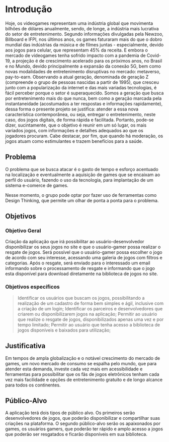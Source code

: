 # Introdução

Hoje, os videogames representam uma indústria global que movimenta bilhões de dólares anualmente, sendo, de longe, a indústria mais lucrativa do setor de entretenimento.
Segundo informações divulgadas pela Newzoo, Billboard e IFPI, nos últimos anos, os games faturaram mais do que o dobro mundial das indústrias da música e de filmes juntas - especialmente, devido aos jogos para celular, que representam 45% da receita.
E embora o mercado de videogames tenha sofrido impacto com a pandemia de Covid-19, a projeção é de crescimento acelerado para os próximos anos, no Brasil e no Mundo, devido principalmente a expansão da conexão 5G, bem como novas modalidades de entretenimento disruptivas no mercado: metaverso, pay-to-earn.
Observando a atual geração, denominada de geração Z (compreende o grupo de pessoas nascidas a partir de 1995), que cresceu junto com a popularização da internet e das mais variadas tecnologias, é fácil perceber porque o setor é superaquecido.
Somos a geração que busca por entretenimento mais do que nunca, bem como a geração marcada pela instantaneidade (acostumados a ter respostas e informações rapidamente), dessa forma o presente projeto se justifica: atender a essa nova característica contemporânea, ou seja, entregar o entretenimento, neste caso, dos jogos digitais, de forma rápida e facilitada. Portanto, pode-se dizer, sucintamente, que o objetivo é reunir em um só lugar, os mais variados jogos, com informações e detalhes adequados ao que os jogadores procuram.
Cabe destacar, por fim, que quando há moderação, os jogos atuam como estimulantes e trazem benefícios para a saúde. 


## Problema
O problema que se busca atacar é o gasto de tempo e esforço acentuado na localização e eventualmente a aquisição de games que se encaixam ao perfil do usuário, fazendo o uso da tecnologia, para implantação de um sistema e-comerce de games.

Nesse momento, o grupo pode optar por fazer uso  de ferramentas como Design Thinking, que permite um olhar de ponta a ponta para o problema.

## Objetivos
### Objetivo Geral

Criação da aplicação que irá possibilitar ao usuário-desenvolvedor disponibilizar os seus jogos no site e que o usuário-gamer possa realizar o resgate de jogos. Será possível que o usuário-gamer possa escolher o jogo de acordo com seu interesse, acessando uma galeria de jogos com filtros e categorias. Após o resgate, será enviado para o interessado um email informando sobre o processamento de resgate e informando que o jogo esta disponível para download diretamente na biblioteca de jogos no site.

### Objetivos específicos

> Identificar os usuários que buscam os jogos, possibilitando a realização de um cadastro de forma bem simples e ágil, inclusive com a criação de um login;
> Identificar os parceiros e desenvolvedores que criarem ou disponibilizarem jogos na aplicação;
> Permitir ao usuário que realize o resgate de jogos, disponibilizados apenas uma vez e por tempo limitado;
> Permitir ao usuário que tenha acesso a biblioteca de jogos disponíveis e baixados para utilização;

## Justificativa

Em tempos de ampla globalização e o notável crescimento do mercado de games, um novo mercado de consumo se espalha pelo mundo, que para atender esta demanda, investe cada vez mais em acessibilidade e ferramentas para possibilitar que os fãs de jogos eletrônicos tenham cada vez mais facilidade e opções de entretenimento gratuito e de longo alcance para todos os continentes.

## Público-Alvo

A aplicação terá dois tipos de público alvo. Os primeiros serão desenvolvedores de jogos, que poderão disponibilizar e compartilhar suas criações na plataforma. O segundo público-alvo serão os apaixonados por games, os usuários gamers, que poderão ter rápido e amplo acesso a jogos que poderão ser resgatados e ficarão disponíveis em sua biblioteca.
